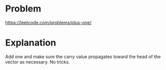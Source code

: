 # Problem

https://leetcode.com/problems/plus-one/

# Explanation

Add one and make sure the carry value propagates toward the head of the vector as necessary. No tricks.

